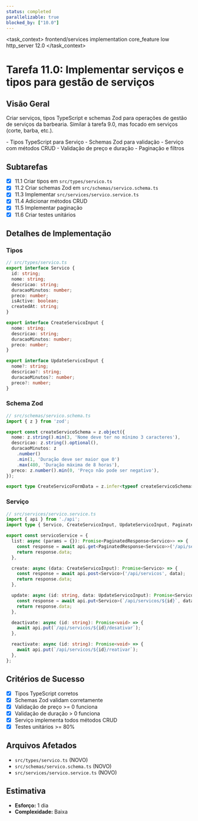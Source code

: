 ```yaml
---
status: completed
parallelizable: true
blocked_by: ["10.0"]
---
```


<task_context>
<domain>frontend/services</domain>
<type>implementation</type>
<scope>core_feature</scope>
<complexity>low</complexity>
<dependencies>http_server</dependencies>
<unblocks>12.0</unblocks>
</task_context>

# Tarefa 11.0: Implementar serviços e tipos para gestão de serviços

## Visão Geral

Criar serviços, tipos TypeScript e schemas Zod para operações de gestão de serviços da barbearia. Similar à tarefa 9.0, mas focado em serviços (corte, barba, etc.).

<requirements>
- Tipos TypeScript para Serviço
- Schemas Zod para validação
- Serviço com métodos CRUD
- Validação de preço e duração
- Paginação e filtros
</requirements>

## Subtarefas

- [x] 11.1 Criar tipos em `src/types/servico.ts`
- [x] 11.2 Criar schemas Zod em `src/schemas/servico.schema.ts`
- [x] 11.3 Implementar `src/services/servico.service.ts`
- [x] 11.4 Adicionar métodos CRUD
- [x] 11.5 Implementar paginação
- [x] 11.6 Criar testes unitários

## Detalhes de Implementação

### Tipos

```typescript
// src/types/servico.ts
export interface Servico {
  id: string;
  nome: string;
  descricao: string;
  duracaoMinutos: number;
  preco: number;
  isActive: boolean;
  createdAt: string;
}

export interface CreateServicoInput {
  nome: string;
  descricao: string;
  duracaoMinutos: number;
  preco: number;
}

export interface UpdateServicoInput {
  nome?: string;
  descricao?: string;
  duracaoMinutos?: number;
  preco?: number;
}
```

### Schema Zod

```typescript
// src/schemas/servico.schema.ts
import { z } from 'zod';

export const createServicoSchema = z.object({
  nome: z.string().min(3, 'Nome deve ter no mínimo 3 caracteres'),
  descricao: z.string().optional(),
  duracaoMinutos: z
    .number()
    .min(1, 'Duração deve ser maior que 0')
    .max(480, 'Duração máxima de 8 horas'),
  preco: z.number().min(0, 'Preço não pode ser negativo'),
});

export type CreateServicoFormData = z.infer<typeof createServicoSchema>;
```

### Serviço

```typescript
// src/services/servico.service.ts
import { api } from './api';
import type { Servico, CreateServicoInput, UpdateServicoInput, PaginatedResponse } from '@/types';

export const servicoService = {
  list: async (params = {}): Promise<PaginatedResponse<Servico>> => {
    const response = await api.get<PaginatedResponse<Servico>>('/api/servicos', { params });
    return response.data;
  },

  create: async (data: CreateServicoInput): Promise<Servico> => {
    const response = await api.post<Servico>('/api/servicos', data);
    return response.data;
  },

  update: async (id: string, data: UpdateServicoInput): Promise<Servico> => {
    const response = await api.put<Servico>(`/api/servicos/${id}`, data);
    return response.data;
  },

  deactivate: async (id: string): Promise<void> => {
    await api.put(`/api/servicos/${id}/desativar`);
  },

  reactivate: async (id: string): Promise<void> => {
    await api.put(`/api/servicos/${id}/reativar`);
  },
};
```

## Critérios de Sucesso

- [x] Tipos TypeScript corretos
- [x] Schemas Zod validam corretamente
- [x] Validação de preço >= 0 funciona
- [x] Validação de duração > 0 funciona
- [x] Serviço implementa todos métodos CRUD
- [x] Testes unitários >= 80%

## Arquivos Afetados

- `src/types/servico.ts` (NOVO)
- `src/schemas/servico.schema.ts` (NOVO)
- `src/services/servico.service.ts` (NOVO)

## Estimativa

- **Esforço:** 1 dia
- **Complexidade:** Baixa

